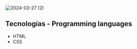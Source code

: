 ![2024-03-27 (2)](https://github.com/faFacundoAguilar/Turismo/assets/124779712/8ac5fbb9-3ceb-42d2-81a8-dd0c6bd50486)
## Tecnologías - Programming languages
- HTML
- CSS

